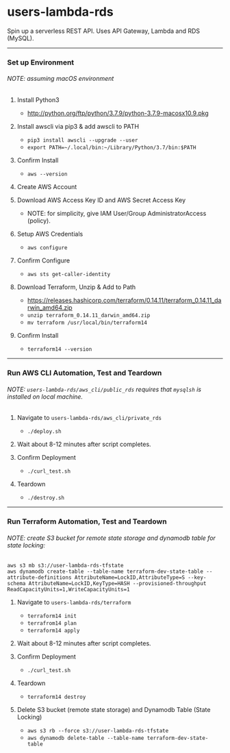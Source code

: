 # users-lambda-rds
Spin up a serverless REST API. Uses API Gateway, Lambda and RDS (MySQL).

-------------------------

### Set up Environment
###### NOTE: assuming macOS environment

1. Install Python3
    - http://python.org/ftp/python/3.7.9/python-3.7.9-macosx10.9.pkg

2. Install awscli via pip3 & add awscli to PATH
    - ```pip3 install awscli --upgrade --user```
    - ```export PATH=~/.local/bin:~/Library/Python/3.7/bin:$PATH```

3.  Confirm Install
    - ```aws --version```

4.  Create AWS Account

6.  Download AWS Access Key ID and AWS Secret Access Key
    - NOTE: for simplicity, give IAM User/Group AdministratorAccess (policy).

7.  Setup AWS Credentials
    - ```aws configure```

8.  Confirm Configure
    - ```aws sts get-caller-identity```

9.  Download Terraform, Unzip & Add to Path
    - https://releases.hashicorp.com/terraform/0.14.11/terraform_0.14.11_darwin_amd64.zip
    - ```unzip terraform_0.14.11_darwin_amd64.zip```
    - ```mv terraform /usr/local/bin/terraform14```

10. Confirm Install
    - ```terraform14 --version```

-------------------------

### Run AWS CLI Automation, Test and Teardown
###### NOTE: ```users-lambda-rds/aws_cli/public_rds``` requires that ```mysqlsh``` is installed on local machine.

1.  Navigate to ```users-lambda-rds/aws_cli/private_rds```
    - ```./deploy.sh```

2.  Wait about 8-12 minutes after script completes.

3.  Confirm Deployment
    - ```./curl_test.sh```

4.  Teardown
    - ```./destroy.sh```

-------------------------

### Run Terraform Automation, Test and Teardown
###### NOTE: create S3 bucket for remote state storage and dynamodb table for state locking:
    aws s3 mb s3://user-lambda-rds-tfstate
    aws dynamodb create-table --table-name terraform-dev-state-table --attribute-definitions AttributeName=LockID,AttributeType=S --key-schema AttributeName=LockID,KeyType=HASH --provisioned-throughput ReadCapacityUnits=1,WriteCapacityUnits=1

1.  Navigate to ```users-lambda-rds/terraform```
    - ```terraform14 init```
    - ```terrafrom14 plan```
    - ```terraform14 apply```

2.  Wait about 8-12 minutes after script completes.

3.  Confirm Deployment
    - ```./curl_test.sh```

4.  Teardown
    - ```terraform14 destroy```

5.  Delete S3 bucket (remote state storage) and Dynamodb Table (State Locking) 
    - ```aws s3 rb --force s3://user-lambda-rds-tfstate```
    - ```aws dynamodb delete-table --table-name terraform-dev-state-table```
